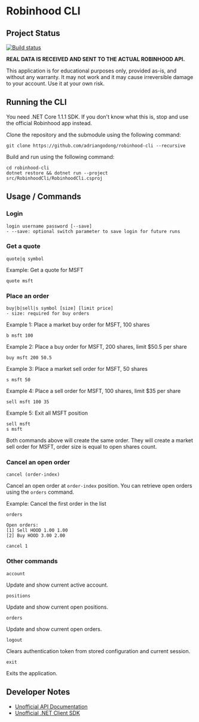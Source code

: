# Robinhood CLI

## Project Status

[![Build status](https://ci.appveyor.com/api/projects/status/hed8j6vdhog1d9al/branch/master?svg=true)](https://ci.appveyor.com/project/adriangodong/robinhood-cli-9hirg/branch/master)

**REAL DATA IS RECEIVED AND SENT TO THE ACTUAL ROBINHOOD API.**

This application is for educational purposes only, provided as-is, and without any warranty. It may not work and it may cause irreversible damage to your account. Use it at your own risk.

## Running the CLI

You need .NET Core 1.1.1 SDK. If you don't know what this is, stop and use the official Robinhood app instead.

Clone the repository and the submodule using the following command:

    git clone https://github.com/adriangodong/robinhood-cli --recursive

Build and run using the following command:

    cd robinhood-cli
    dotnet restore && dotnet run --project src/RobinhoodCli/RobinhoodCli.csproj

## Usage / Commands

### Login

    login username password [--save]
    - --save: optional switch parameter to save login for future runs

### Get a quote

    quote|q symbol

Example: Get a quote for MSFT

    quote msft

### Place an order

    buy|b|sell|s symbol [size] [limit price]
    - size: required for buy orders

Example 1: Place a market buy order for MSFT, 100 shares

    b msft 100

Example 2: Place a buy order for MSFT, 200 shares, limit $50.5 per share

    buy msft 200 50.5

Example 3: Place a market sell order for MSFT, 50 shares

    s msft 50

Example 4: Place a sell order for MSFT, 100 shares, limit $35 per share

    sell msft 100 35

Example 5: Exit all MSFT position

    sell msft
    s msft

Both commands above will create the same order.
They will create a market sell order for MSFT, order size is equal to open shares count.

### Cancel an open order

    cancel (order-index)

Cancel an open order at `order-index` position. You can retrieve open orders using the `orders` command.

Example: Cancel the first order in the list

    orders

    Open orders:
    [1] Sell HOOD 1.00 1.00
    [2] Buy HOOD 3.00 2.00

    cancel 1

### Other commands

    account

Update and show current active account.

    positions

Update and show current open positions.

    orders

Update and show current open orders.

    logout

Clears authentication token from stored configuration and current session.

    exit

Exits the application.

## Developer Notes

* [Unofficial API Documentation](https://github.com/sanko/Robinhood)
* [Unofficial .NET Client SDK](https://github.com/thiagoamarante/Deadlock.Robinhood)
